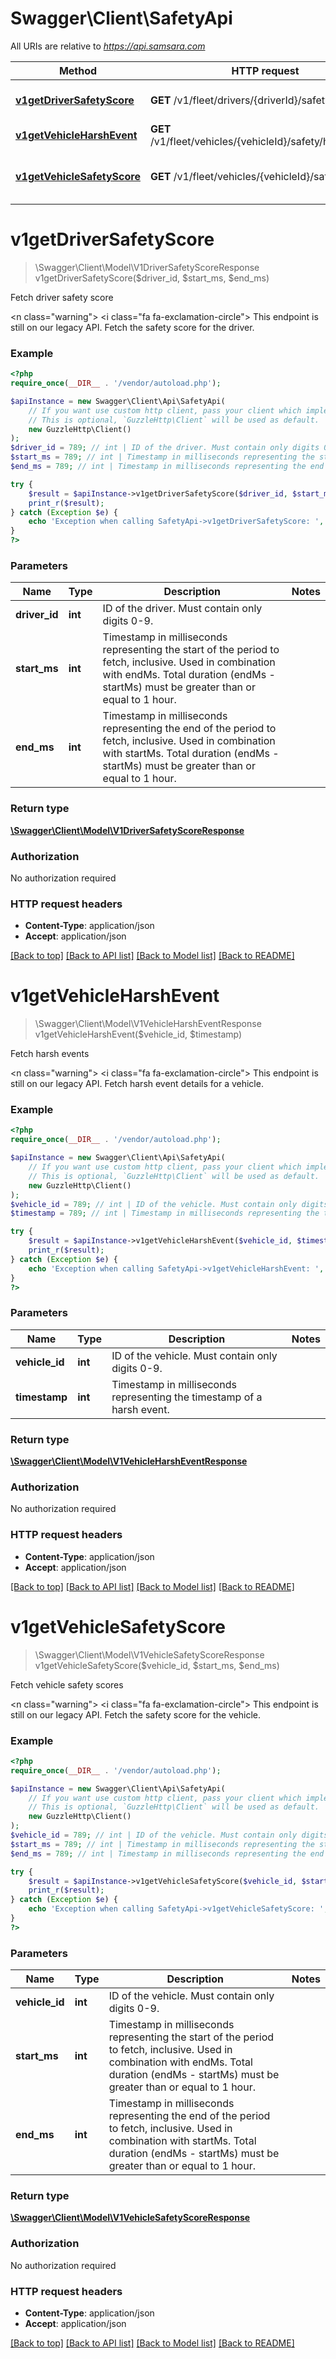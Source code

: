 # Swagger\Client\SafetyApi

All URIs are relative to *https://api.samsara.com*

Method | HTTP request | Description
------------- | ------------- | -------------
[**v1getDriverSafetyScore**](SafetyApi.md#v1getDriverSafetyScore) | **GET** /v1/fleet/drivers/{driverId}/safety/score | Fetch driver safety score
[**v1getVehicleHarshEvent**](SafetyApi.md#v1getVehicleHarshEvent) | **GET** /v1/fleet/vehicles/{vehicleId}/safety/harsh_event | Fetch harsh events
[**v1getVehicleSafetyScore**](SafetyApi.md#v1getVehicleSafetyScore) | **GET** /v1/fleet/vehicles/{vehicleId}/safety/score | Fetch vehicle safety scores


# **v1getDriverSafetyScore**
> \Swagger\Client\Model\V1DriverSafetyScoreResponse v1getDriverSafetyScore($driver_id, $start_ms, $end_ms)

Fetch driver safety score

<n class=\"warning\"> <nh> <i class=\"fa fa-exclamation-circle\"></i> This endpoint is still on our legacy API. </nh> </n>  Fetch the safety score for the driver.

### Example
```php
<?php
require_once(__DIR__ . '/vendor/autoload.php');

$apiInstance = new Swagger\Client\Api\SafetyApi(
    // If you want use custom http client, pass your client which implements `GuzzleHttp\ClientInterface`.
    // This is optional, `GuzzleHttp\Client` will be used as default.
    new GuzzleHttp\Client()
);
$driver_id = 789; // int | ID of the driver. Must contain only digits 0-9.
$start_ms = 789; // int | Timestamp in milliseconds representing the start of the period to fetch, inclusive. Used in combination with endMs. Total duration (endMs - startMs) must be greater than or equal to 1 hour.
$end_ms = 789; // int | Timestamp in milliseconds representing the end of the period to fetch, inclusive. Used in combination with startMs. Total duration (endMs - startMs) must be greater than or equal to 1 hour.

try {
    $result = $apiInstance->v1getDriverSafetyScore($driver_id, $start_ms, $end_ms);
    print_r($result);
} catch (Exception $e) {
    echo 'Exception when calling SafetyApi->v1getDriverSafetyScore: ', $e->getMessage(), PHP_EOL;
}
?>
```

### Parameters

Name | Type | Description  | Notes
------------- | ------------- | ------------- | -------------
 **driver_id** | **int**| ID of the driver. Must contain only digits 0-9. |
 **start_ms** | **int**| Timestamp in milliseconds representing the start of the period to fetch, inclusive. Used in combination with endMs. Total duration (endMs - startMs) must be greater than or equal to 1 hour. |
 **end_ms** | **int**| Timestamp in milliseconds representing the end of the period to fetch, inclusive. Used in combination with startMs. Total duration (endMs - startMs) must be greater than or equal to 1 hour. |

### Return type

[**\Swagger\Client\Model\V1DriverSafetyScoreResponse**](../Model/V1DriverSafetyScoreResponse.md)

### Authorization

No authorization required

### HTTP request headers

 - **Content-Type**: application/json
 - **Accept**: application/json

[[Back to top]](#) [[Back to API list]](../../README.md#documentation-for-api-endpoints) [[Back to Model list]](../../README.md#documentation-for-models) [[Back to README]](../../README.md)

# **v1getVehicleHarshEvent**
> \Swagger\Client\Model\V1VehicleHarshEventResponse v1getVehicleHarshEvent($vehicle_id, $timestamp)

Fetch harsh events

<n class=\"warning\"> <nh> <i class=\"fa fa-exclamation-circle\"></i> This endpoint is still on our legacy API. </nh> </n>  Fetch harsh event details for a vehicle.

### Example
```php
<?php
require_once(__DIR__ . '/vendor/autoload.php');

$apiInstance = new Swagger\Client\Api\SafetyApi(
    // If you want use custom http client, pass your client which implements `GuzzleHttp\ClientInterface`.
    // This is optional, `GuzzleHttp\Client` will be used as default.
    new GuzzleHttp\Client()
);
$vehicle_id = 789; // int | ID of the vehicle. Must contain only digits 0-9.
$timestamp = 789; // int | Timestamp in milliseconds representing the timestamp of a harsh event.

try {
    $result = $apiInstance->v1getVehicleHarshEvent($vehicle_id, $timestamp);
    print_r($result);
} catch (Exception $e) {
    echo 'Exception when calling SafetyApi->v1getVehicleHarshEvent: ', $e->getMessage(), PHP_EOL;
}
?>
```

### Parameters

Name | Type | Description  | Notes
------------- | ------------- | ------------- | -------------
 **vehicle_id** | **int**| ID of the vehicle. Must contain only digits 0-9. |
 **timestamp** | **int**| Timestamp in milliseconds representing the timestamp of a harsh event. |

### Return type

[**\Swagger\Client\Model\V1VehicleHarshEventResponse**](../Model/V1VehicleHarshEventResponse.md)

### Authorization

No authorization required

### HTTP request headers

 - **Content-Type**: application/json
 - **Accept**: application/json

[[Back to top]](#) [[Back to API list]](../../README.md#documentation-for-api-endpoints) [[Back to Model list]](../../README.md#documentation-for-models) [[Back to README]](../../README.md)

# **v1getVehicleSafetyScore**
> \Swagger\Client\Model\V1VehicleSafetyScoreResponse v1getVehicleSafetyScore($vehicle_id, $start_ms, $end_ms)

Fetch vehicle safety scores

<n class=\"warning\"> <nh> <i class=\"fa fa-exclamation-circle\"></i> This endpoint is still on our legacy API. </nh> </n>  Fetch the safety score for the vehicle.

### Example
```php
<?php
require_once(__DIR__ . '/vendor/autoload.php');

$apiInstance = new Swagger\Client\Api\SafetyApi(
    // If you want use custom http client, pass your client which implements `GuzzleHttp\ClientInterface`.
    // This is optional, `GuzzleHttp\Client` will be used as default.
    new GuzzleHttp\Client()
);
$vehicle_id = 789; // int | ID of the vehicle. Must contain only digits 0-9.
$start_ms = 789; // int | Timestamp in milliseconds representing the start of the period to fetch, inclusive. Used in combination with endMs. Total duration (endMs - startMs) must be greater than or equal to 1 hour.
$end_ms = 789; // int | Timestamp in milliseconds representing the end of the period to fetch, inclusive. Used in combination with startMs. Total duration (endMs - startMs) must be greater than or equal to 1 hour.

try {
    $result = $apiInstance->v1getVehicleSafetyScore($vehicle_id, $start_ms, $end_ms);
    print_r($result);
} catch (Exception $e) {
    echo 'Exception when calling SafetyApi->v1getVehicleSafetyScore: ', $e->getMessage(), PHP_EOL;
}
?>
```

### Parameters

Name | Type | Description  | Notes
------------- | ------------- | ------------- | -------------
 **vehicle_id** | **int**| ID of the vehicle. Must contain only digits 0-9. |
 **start_ms** | **int**| Timestamp in milliseconds representing the start of the period to fetch, inclusive. Used in combination with endMs. Total duration (endMs - startMs) must be greater than or equal to 1 hour. |
 **end_ms** | **int**| Timestamp in milliseconds representing the end of the period to fetch, inclusive. Used in combination with startMs. Total duration (endMs - startMs) must be greater than or equal to 1 hour. |

### Return type

[**\Swagger\Client\Model\V1VehicleSafetyScoreResponse**](../Model/V1VehicleSafetyScoreResponse.md)

### Authorization

No authorization required

### HTTP request headers

 - **Content-Type**: application/json
 - **Accept**: application/json

[[Back to top]](#) [[Back to API list]](../../README.md#documentation-for-api-endpoints) [[Back to Model list]](../../README.md#documentation-for-models) [[Back to README]](../../README.md)

